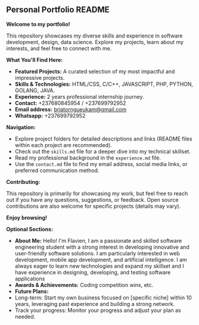 ## Personal Portfolio README

**Welcome to my portfolio!**

This repository showcases my diverse skills and experience in software development, design, data science. Explore my projects, learn about my interests, and feel free to connect with me.

**What You'll Find Here:**

* **Featured Projects:** A curated selection of my most impactful and impressive projects.
* **Skills & Technologies:** HTML/CSS, C/C++, JAVASCRIPT, PHP, PYTHON, GOLANG, JAVA.
* **Experience:** 2 years professional internship journey.
* **Contact:** +237680845954 / +237699792952
* **Email address:** briatorngueukam@gmail.com
* **Whatsapp:** +237699792952

**Navigation:**

- Explore project folders for detailed descriptions and links (README files within each project are recommended).
- Check out the `skills.md` file for a deeper dive into my technical skillset.
- Read my professional background in the `experience.md` file.
- Use the `contact.md` file to find my email address, social media links, or preferred communication method.

**Contributing:**

This repository is primarily for showcasing my work, but feel free to reach out if you have any questions, suggestions, or feedback. Open source contributions are also welcome for specific projects (details may vary).

**Enjoy browsing!**

**Optional Sections:**

* **About Me:** Hello! I'm Flavien, I am a passionate and skilled software engineering student with a strong interest in developing innovative and user-friendly software solutions. I am particularly interested in web development, mobile app development, and artificial intelligence. I am always eager to learn new technologies and expand my skillset and I have experience in designing, developing, and testing software applications
* **Awards & Achievements:** Coding competition wins, etc.
* **Future Plans:**
* Long-term: Start my own business focused on [specific niche] within 10 years, leveraging past experience and building a strong network.
* Track your progress: Monitor your progress and adjust your plan as needed.


